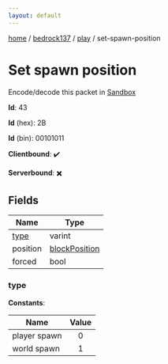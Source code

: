 ```yaml
---
layout: default
---
```


[home](/)  /  [bedrock137](/protocol/bedrock137)  /  [play](/protocol/bedrock137/play)  /  set-spawn-position

# Set spawn position

Encode/decode this packet in [Sandbox](../../../sandbox/bedrock137#play.set_spawn_position)

**Id**: 43

**Id** (hex): 2B

**Id** (bin): 00101011

**Clientbound**: ✔️

**Serverbound**: ✖️

## Fields

Name | Type
---|---
[type](#type) | varint
position | [blockPosition](/protocol/bedrock137/types/block-position)
forced | bool

### type

**Constants**:

Name | Value
---|:---:
player spawn | 0
world spawn | 1
